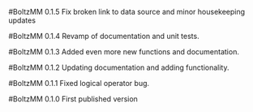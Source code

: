 #BoltzMM 0.1.5
Fix broken link to data source and minor housekeeping updates

#BoltzMM 0.1.4
Revamp of documentation and unit tests.

#BoltzMM 0.1.3
Added even more new functions and documentation.

#BoltzMM 0.1.2
Updating documentation and adding functionality.

#BoltzMM 0.1.1
Fixed logical operator bug.

#BoltzMM 0.1.0
First published version
